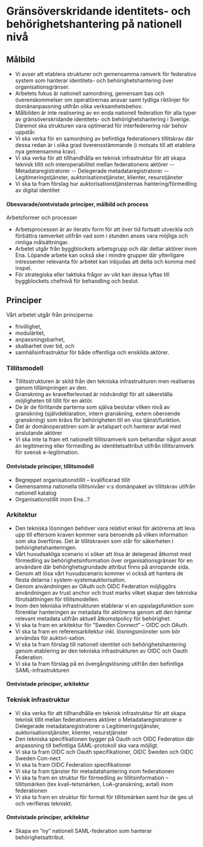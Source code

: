 # Gränsöverskridande identitets- och behörighetshantering på nationell nivå

## Målbild

- Vi avser att etablera strukturer och gemensamma ramverk för federativa system som hanterar identitets- och behörighetshantering över organisationsgränser.
- Arbetets fokus är nationell samordning, gemensam bas och överenskommelser om operatörernas ansvar samt tydliga riktlinjer för domänanpassning utifrån olika verksamhetsbehov.
- Målbilden är inte realisering av en enda nationell federation för alla typer av gränsöverskridande identitets- och behörighetshantering i Sverige. Däremot ska strukturen vara optimerad för interfederering när behov uppstår.
- Vi ska verka för en samordning av befintliga federationers tillitskrav där dessa redan är i olika grad överensstämmande (i motsats till att etablera nya gemensamma krav).
- Vi ska verka för att tillhandhålla en teknisk infrastruktur för att skapa teknisk tillit och interoperabilitet mellan federationens aktörer
--	Metadataregistratorer 
--	Delegerade metadataregistratorer 
--	Legitimeringstjänster, auktorisationstjänster, klienter, resurstjänster
- Vi ska ta fram förslag hur auktorisationstjänsternas hantering/förmedling av digital identitet

#### Obesvarade/omtvistade principer, målbild och process
Arbetsformer och processer
- Arbetsprocessen är av iterativ form för att över tid fortsatt utveckla och förbättra ramverket utifrån vad som i stunden anses vara möjliga och rimliga målsättningar.
- Arbetet utgår från byggblockets arbetsgrupp och där deltar aktörer inom Ena. Löpande arbete kan också ske i mindre grupper där ytterligare intressenter relevanta för arbetet kan inbjudas att delta och komma med inspel. 
- För strategiska eller taktiska frågor av vikt kan dessa lyftas till byggblockets chefnivå för behandling och beslut.

## Principer
Vårt arbetet utgår från principerna:

- frivillighet,
- moduläritet,
- anpassningsbarhet,
- skalbarhet över tid, och
- samhällsinfrastruktur för både offentliga och enskilda aktörer.


### Tillitsmodell

- Tillitsstrukturen är skild från den tekniska infrastrukturen men realiseras genom tillämpningen av den.
- Granskning av kravefterlevnad är nödvändigt för att säkerställa möjligheten till tillit för en aktör.
- De är de förlitande parterna som själva beslutar vilken nivå av granskning (självdeklaration, intern granskning, extern oberoende granskning) som krävs för behörigheten till en viss tjänst/funktion.
- Det är domänoperatören som är avtalspart och hanterar avtal med anslutande aktörer
- Vi ska inte ta fram ett nationellt tillitsramverk som behandlar något annat än legitimering eller förmedling av identitetsattribut utifrån tillitsramverk för svensk e-legitimation.

#### Omtvistade principer, tillitsmodell
- Begreppet organisationstillit – kvalificerad tillit
- Gemensamma nationella tillitsnivåer v:s domänpaket av tillitskrav utifrån nationell katalog
- Organisationstillit inom Ena…?

### Arkitektur
- Den tekniska lösningen behöver vara relativt enkel för aktörerna att leva upp till eftersom kraven kommer vara beroende på vilken information som ska överföras. Det är tillitskraven som står för säkerheten i behörighetshanteringen.
- Vårt huvudsakliga scenario vi söker att lösa är delegerad åtkomst med förmedling av behörighetsinformation över organisationsgränser för en användare där behörighetsgrundade attribut finns på anropande sida.
- Genom att lösa vårt huvudscenario kommer vi också att hantera de flesta delarna i system-systemauktorisation.
- Genom användningen av OAuth och OIDC Federation möjliggörs användningen av trust anchor och trust marks vilket skapar den tekniska förutsättningen för tillitsmodellen.
- Inom den tekniska infrastrukturen etablerar vi en uppslagsfunktion som förenklar hanteringen av metadata för aktörerna genom att den hämtar relevant metadata utifrån aktuell åtkomstpolicy för behörighet.
- Vi ska ta fram en arkitektur för ”Sweden Connect” – OIDC och OAuth.
- Vi ska ta fram en referensarkitektur inkl. lösningsmönster som bör användas för auktori-sation.
- Vi ska ta fram förslag till nationell identitet och behörighetshantering genom etablering av den tekniska infrastrukturen av OIDC och Oauth Federation.
- Vi ska ta fram förslag på en övergångslösning utifrån den befintliga SAML-infrastrukturen

#### Omtvistade principer, arkitektur

### Teknisk infrastruktur
- Vi ska verka för att tillhandhålla en teknisk infrastruktur för att skapa teknisk tillit mellan federationens aktörer
o	Metadataregistratorer 
o	Delegerade metadataregistratorer 
o	Legitimeringstjänster, auktorisationstjänster, klienter, resurstjänster
- Den tekniska specifikationen bygger på Oauth och OIDC Federation där anpassning till befintliga SAML-protokoll ska vara möjligt.
- Vi ska ta fram OIDC och Oauth specifikationer, OIDC Sweden och OIDC Sweden Con-nect
- Vi ska ta fram OIDC Federation specifikationer
- Vi ska ta fram tjänster för metadatahantering inom federationen
- Vi ska ta fram en struktur för förmedling av tillitsinformation – tillitsmärken (tex kvali-tetsmärken, LoA-granskning, avtal) inom federationen 
- Vi ska ta fram en struktur för format för tillitsmärken samt hur de ges ut och verifieras tekniskt.

#### Omtvistade principer, arkitektur
- Skapa en ”ny” nationell SAML-federation som hanterar behörighetsattribut.

